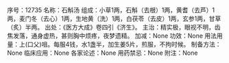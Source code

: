 序号：12735
名称：石斛汤
组成：小草1两，石斛（去根）1两，黄耆（去芦）1两，麦门冬（去心）1两，生地黄（洗）1两，白茯苓（去皮）1两，玄参1两，甘草（炙）半两。
出处：《医方大成》卷四引《济生》。
主治：精实极，眼视不明，齿焦发落，通身虚热，甚则胸中烦疼，夜梦遗精。
加减：None
功效：None
用法用量：上(口父)咀。每服4钱，水1盏半，加生姜5片，煎服，不拘时候。
制备方法：None
临床应用：None
各家论述：None
用药禁忌：None
附注：None
